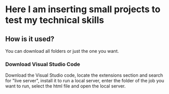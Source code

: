 # Here I am inserting small projects to test my technical skills

## How is it used?

You can download all folders or just the one you want.

### Download Visual Studio Code

Download the Visual Studio code, locate the extensions section and search for "live server", install it to run a local server, enter the folder of the job you want to run, select the html file and open the local server.
